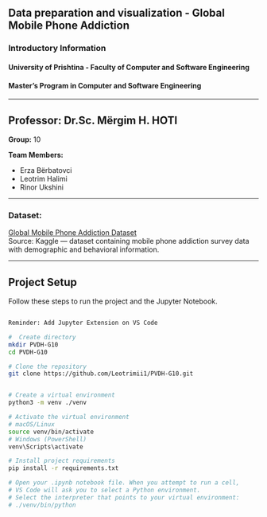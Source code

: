 ## Data preparation and visualization -  Global Mobile Phone Addiction
### Introductory Information
#### University of Prishtina - Faculty of Computer and Software Engineering  
#### Master’s Program in Computer and Software Engineering  

---
**Professor:** Dr.Sc. Mërgim H. HOTI
---

**Group:** 10  

**Team Members:**  
- Erza Bërbatovci  
- Leotrim Halimi  
- Rinor Ukshini  

---

### Dataset:  
[Global Mobile Phone Addiction Dataset](https://www.kaggle.com/datasets/khushikyad001/global-mobile-phone-addiction-dataset)  
Source: Kaggle — dataset containing mobile phone addiction survey data with demographic and behavioral information.  

---

## Project Setup

Follow these steps to run the project and the Jupyter Notebook.

```bash

Reminder: Add Jupyter Extension on VS Code

#  Create directory
mkdir PVDH-G10
cd PVDH-G10

# Clone the repository
git clone https://github.com/Leotrimii1/PVDH-G10.git


# Create a virtual environment
python3 -m venv ./venv

# Activate the virtual environment
# macOS/Linux
source venv/bin/activate
# Windows (PowerShell)
venv\Scripts\activate

# Install project requirements
pip install -r requirements.txt

# Open your .ipynb notebook file. When you attempt to run a cell,
# VS Code will ask you to select a Python environment.
# Select the interpreter that points to your virtual environment:
# ./venv/bin/python
